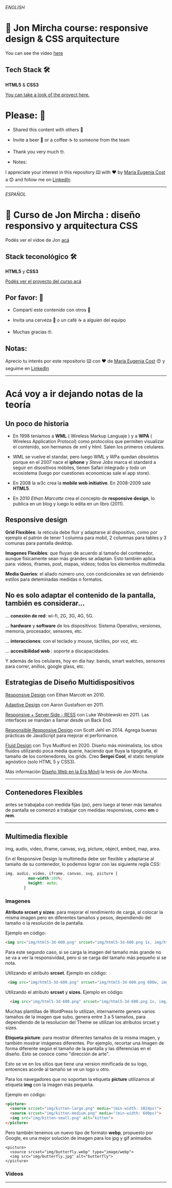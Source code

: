*ENGLISH*


# :book: Jon Mircha course: responsive design & CSS arquitecture

You can see the video [here](https://www.youtube.com/watch?v=udGrXWeJp1Y&list=PLvq-jIkSeTUZYcX9SYwVe7f66afwd9qk_&index=5)

## Tech Stack 🛠️

**HTML5** & **CSS3**


[You can take a look of the proyect here.](https://eugenia1984.github.io/responsive-arquitectura/)


# Please: 🎁

- Shared this content with others 📢

- Invite a beer 🍺 or a coffee ☕ to someone from the team

- Thank you very much 🤓.

- Notes: 

I appreciate your interest in this repository ⌨️ with ❤️ by [María Eugenia Cost](https://github.com/eugenia1984) a 😊 and follow me on [LinkedIn](https://www.linkedin.com/in/mar%C3%ADaeugeniacosta/)


---


*ESPAÑOL*

# :book: Curso de Jon Mircha : diseño responsivo y arquitectura CSS

Podés ver el vidoe de Jon [acá](https://www.youtube.com/watch?v=udGrXWeJp1Y&list=PLvq-jIkSeTUZYcX9SYwVe7f66afwd9qk_&index=5)

## Stack teconológico 🛠️

**HTML5** y **CSS3**

[Podés ver el proyecto del curso acá](https://eugenia1984.github.io/responsive-arquitectura/)

## Por favor: 🎁

- Compartí este contenido con otros 📢

- Invita una cerveza 🍺 o un café ☕ a alguien del equipo

- Muchas gracias 🤓.

## Notas: 

Aprecio tu interés por este repositorio ⌨️ con ❤️ de [María Eugenia Cost](https://github.com/eugenia1984)  😊 y seguime en [LinkedIn](https://www.linkedin.com/in/mar%C3%ADaeugeniacosta/)

---

# Acá voy a ir dejando notas de la teoría

## Un poco de historia

- En 1998 teníamos a **WML** ( Wireless Markup Languaje ) y a **WPA** ( Wireless Application Protocol) como protocolos que permiten visualizar el contenido, son hermanos de xml y html. Salen los primeros celulares.

- WML se vuelve el standar, pero luego WML y WPa quedan obsoletos porque en el 2007 nace el **iphone** y *Steve Jobs* marca el standard a seguir en disositivos móbiles, tienen Safari integrado y todo un ecosistema (luego por cuestiones economicas sale el app store).

- En 2008 la w3c crea la **mobile web initiative**. En 2008-2009 sale **HTML5**.

- En 2010 *Ethan Marcotte* crea el concepto de **responsive design**, lo publica en un blog y luego lo edita en un libro (2011).


## Responsive design

**Grid Flexibles**: la reticula debe fluir y adaptarse al dispositivo, como por ejemplo el patrón de tener 1 columna para mobil, 2 columnas para tables y 3 comunas para pantalla desktop.

**Imagenes Flexibles**: que fluyan de acuerdo al tamaño del contenedor, aunque físicamente sean más grandes se adaptan. Esto también aplica para: videos, iframes, post, mapas, videos; todos los elementos multimedia.

**Media Queries**: el aliado número uno, con condicionales se van definiendo estilos para deteminadas medidas o formatos.


## No es solo adaptar el contenido de la pantalla, también es considerar...


... **conexión de red**: wi-fi, 2G, 3G, 4G, 5G.

... **hardware** y **software** de los dispositivos: Sistema Operativo, versiones, memoria, procesador, sensores, etc.

... **interacciones**: con el teclado y mouse, táctiles, por voz, etc.

... **accesibilidad web** : soporte a discapacidades.

Y además de los celulares, hoy en día hay: bands, smart watches, sensores para correr, anillos, google glass, etc.


## Estrategias de Diseño Multidispositivos

[Responsive Design](http://alistapart.com/article/responsive-web-design/) con Ethan Marcott en 2010.

[Adaptive Design](https://blog.easy-designs.net/archives/on-adaptive-vs-responsive-web-design/) con Aaron Gustafson en 2011.

[Responsive + Server Side - RESS](https://www.lukew.com/ff/entry.asp?1392) con Luke Wroblewski en 2011. Las interfaces se mandan a llamar desde un Back End.

[Responsible Responsive Design](https://abookapart.com/products/responsible-responsive-design) con Scott Jehl en 2014. Agrega buenas prácticas de JavaScript para mejorar el performance.

[Fluid Design](https://utopia.fyi/) con Trys Mudford en 2020. Diseño más minimalista, los sitios fluidos utilizando poca media querie, haciendo que fluya la tipografía, el tamaño de los contenedores, los grids. Creo **Sergei Cool**, el static template agnóstico (solo HTML 5 y CSS3).

Más información [Diseño Web en la Era Móvil](https://www.iconos.edu.mx/qrtesis/140171MV.html) la tesis de Jon Mircha.

---

## Contenedores Flexibles

antes se trabajaba con medida fijas (px), pero luego al tener más tamaños de pantalla se comenzó a trabajar con medidas responsivas, como **em** o **rem**.

---

## Multimedia flexible

img, audio, video, iframe, canvas, svg, picture, object, embed, map, area.

En el Responsive Design la multimedia debe ser flexible y adaptarse al tamaño de su contenedor, lo podemos lograr con las siguiente regla CSS:

```CSS
img, audio, video, iframe, canvas, svg, picture {
          max-width:100%;
          height: auto;
        }
```

### Imagenes

**Atributo srcset y sizes**: para mejorar el rendimiento de carga, al colocar la misma imagen pero en diferentes tamaños y pesos, dependiendo del tamaño o la resolución de la pantalla.

Ejemplo en código:

```html
<img src="img/html5-3d-600.png" srcset="img/html5-3d-600.png 1x, img/html5-3d-900.png 1.5x img/html5-3d-1200.png 2x" alt="icono de HTML5">
```

Para este segundo caso, si se carga la imagen del tamaño más grande no se va a ver la responsividad, pero si se carga del tamaño más pequeño si se nota.

Utilizando el atributo **srcset**. Ejemplo en código:

```html
 <img src="img/html5-3d-600.png" srcset="img/html5-3d-600.png 600w, img/html5-3d-900.png 900w img/html5-3d-1200.png 1200w" alt="icono de HTML5">
```

Utilizando el atributo **srcset** y **sizes**. Ejemplo en código:

```html
  <img src="img/html5-3d-600.png" srcset="img/html5-3d-600.png 1x, img/html5-3d-900.png 1.5x img/html5-3d-1200.png 2x" sizes="(max-width:480px) 300px, (max-width:600px) 480px, (max-width:768px) 600px, (max-width: 1024px) 900px, (min-width: 1200px) 1200px"  alt="icono de HTML5">
```

Muchas plantillas de WordPress lo utilizan, internamente genera varios tamaños de la imagen que subo, genera entre 3 a 5 tamaños, para dependiendo de la resolucion del Theme se utilizan los atributos srcset y sizes.


**Etiqueta picture**: para mostrar diferentes tamaños de la misma imagen, y también mostrar imágenes diferentes. Por ejemplo, recortar una Imagen de forma diferente según el tamaño de la pantalla y las diferencias en el diseño. Esto se conoce como "dirección de arte".

Esto se ve en los sitios que tiene una version minificada de su logo, entoences acorde al tamaño se ve un logo u otro.

Para los navegadores que no soportan la etiqueta **picture** utilizamos al etiqueta **img** con la imagen más pequeña.

Ejemplo en código:

```html
<picture>
  <source srcset="img/kitten-large.png" media="(min-width: 1024px)">
  <source srcset="img/kitten-medium.png" media="(min-width: 600px)">
  <img src="img/kitten-small.png" alt="kitten">
</picture>
```

Pero también tenemos un nuevo tipo de formato **webp**, propuesto por Google, es una mejor solución de imagen para los jpg y gif animados.

```htlm
<picture>
  <source srcset="img/butterfly.webp" type="image/webp"> 
  <img src="img/butterfly.jpg" alt="butterfly">
</picture>
```

### Videos

---